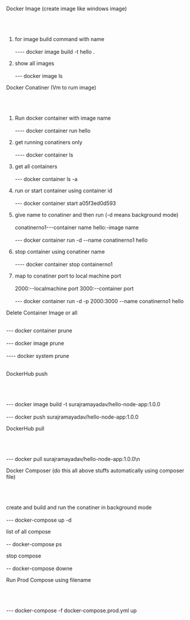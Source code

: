 Docker Image (create image like windows image)<br/><br/><br/><br/>
1) for image build command with name <br/><br/>
---- docker image build -t hello .

2) show all images<br/><br/>
--- docker image ls


Docker Conatiner (Vm to rum image)<br/><br/><br/><br/>
1) Run docker container with image name<br/><br/>
---- docker container run hello

2) get running conatiners only<br/><br/>
---- docker container ls

3) get all containers<br/><br/>
--- docker container ls -a

4) run or start container using container id<br/><br/>
--- docker container start a05f3ed0d593

5) give name to conatiner and then run (-d means background mode)<br/><br/>
conatinerno1---container name 
hello:-image name
<br/><br/>
--- docker container run -d --name conatinerno1 hello

6) stop container using conatiner name<br/><br/>
---- docker container stop containerno1

6) map to conatiner port to local machine port<br/><br/>
2000:--localmachine port
3000:--container port
<br/><br/>
--- docker container run -d -p 2000:3000 --name conatinerno1 hello

Delete Container Image or all<br/><br/>

--- docker container prune<br/><br/>
--- docker image  prune<br/><br/>
---- docker system prune<br/><br/>



DockerHub push<br/><br/><br/><br/>

--- docker image build -t surajramayadav/hello-node-app:1.0.0<br/><br/>
--- docker push surajramayadav/hello-node-app:1.0.0

DockerHub pull<br/><br/><br/><br/>

--- docker pull  surajramayadav/hello-node-app:1.0.0\n



Docker Composer (do this all above stuffs automatically using composer file)<br/><br/><br/><br/>

create and build and run the conatiner in background mode<br/><br/>
--- docker-compose up -d

list of all compose<br/><br/>
-- docker-compose ps

stop compose<br/><br/>
-- docker-compose downe


Run Prod Compose using filename<br/><br/><br/><br/>

--- docker-compose -f docker-compose.prod.yml up




